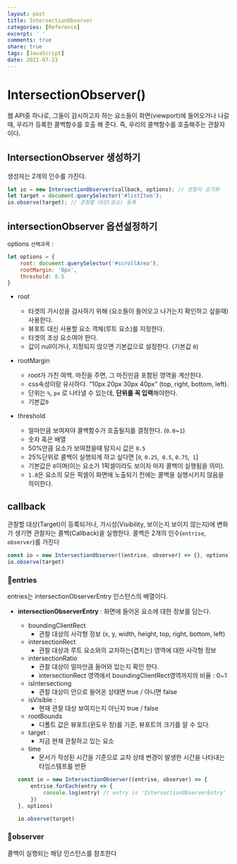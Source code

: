 ```yaml
---
layout: post
title: IntersectionObserver
categories: [Reference]
excerpt: ' '
comments: true
share: true
tags: [JavaScript]
date: 2021-07-23
---
```


# IntersectionObserver() 

웹 API중 하나로,  그들이 감시하고자 하는 요소들이 화면(viewport)에 들어오거나 나갈 때, 우리가 등록한 콜백함수를 호출 해 준다. 즉, 우리의 콜백함수를 호출해주는 관찰자이다.

## IntersectionObserver 생성하기

생성자는 2개의 인수를 가진다.

```javascript
let io = new IntersectionObserver(callback, options); // 관찰자 초기화
let target = document.querySelector('#listItem'); 
io.observe(target); // 관찰할 대상(요소) 등록
```

## intersectionObserver 옵션설정하기

options `선택과목` : 

```javascript
let options = {
	root: document.querySelector('#scrollArea'),
    rootMargin: '0px',
  	threshold: 0.5
}
```

- root
  - 타겟의 가시성을 검사하기 위해 (요소들이 들어오고 나가는지 확인하고 싶을때)  사용한다.
  - 뷰포트 대신 사용할 요소 객체(루트 요소)를 지정한다.
  - 타겟의 조상 요소여야 한다.
  - 값이 null이거나, 지정되지 않으면 기본값으로 설정한다. (기본값 `0`)

- rootMargin
  - root가 가진 여백.  마진을 주면, 그 마진만큼 포함된 영역을 계산한다.
  - css속성이랑 유사하다. “10px 20px 30px 40px” (top, right, bottom, left). 
  - 단위는 `%`, `px` 로 나타낼 수 있는데, **단위를 꼭 입력**해야한다.
  - 기본값`0`

- threshold
  - 얼마만큼 보여져야 콜백함수가 호출될지를 결정한다. (`0.0`~`1`)
  - 숫자 혹은 배열
  - 50%만큼 요소가 보여졌을때 탐지시 값은 `0.5` 
  - 25%단위로 콜백이 실행되게 하고 싶다면 [`0`, `0.25`,` 0.5`, `0.75`,` 1`] 
  - 기본값은 `0`이며(이는 요소가 1픽셀이라도 보이자 마자 콜백이 실행됨을 의미). 
  - `1.0`은 요소의 모든 픽셀이 화면에 노출되기 전에는 콜백을 실행시키지 않음을 의미한다.

## callback

관찰할 대상(Target)이 등록되거나, 가시성(Visibility, 보이는지 보이지 않는지)에 변화가 생기면 관찰자는 콜백(Callback)을 실행한다. 콜백은 2개의 인수(`entrise`, `observer`)를 가진다

```javascript
const io = new IntersectionObserver((entrise, observer) => {}, options)
io.observe(target)
```

### 📌**entries** 

entries는 intersectionObserverEntry 인스턴스의 배열이다. 

- **intersectionObserverEntry** : 화면에 들어온 요소에 대한 정보를 담는다.

  - boundingClientRect 
    - 관찰 대상의 사각형 정보 (x, y, width, height, top, right, bottom, left)
  - intersectionRect 
    - 관찰 대상과 루트 요소와의 교차하는(겹치는) 영역에 대한 사각형 정보
  - intersectionRatio 
    - 관찰 대상이 얼마만큼 들어와 있는지 확인 한다. 
    - intersectionRect 영역에서 boundingClientRect영역까지의 비율 : 0~1
  - isIntersectiong 
    - 관찰 대상이 안으로 들어온 상태면 true / 아니면 false 
  - isVisible : 
    - 현재 관찰 대상 보여지는지 아닌지 true / false 
  - rootBounds 
    - 디폴트 값은 뷰포트(윈도우 창)를 기준, 뷰포트의 크기를 알 수 있다. 
  - target : 
    - 지금 현재 관찰하고 있는 요소
  - time
    - 문서가 작성된 시간을 기준으로 교차 상태 변경이 발생한 시간을 나타내는 타임스템프를 반환

  ```javascript
  const io = new IntersectionObserver((entrise, observer) => {
      entrise.forEach(entry => {
          console.log(entry) // entry is 'IntersectionObserverEntry'
      })
  }, options)
  
  io.observe(target)
  ```

### 📌**observer**

콜백이 실행되는 해당 인스턴스를 참조한다

